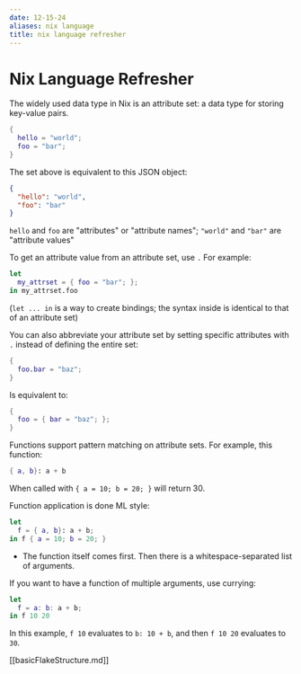 ```yaml
---
date: 12-15-24
aliases: nix language
title: nix language refresher
---
```


# Nix Language Refresher

The widely used data type in Nix is an attribute set: a data type for storing
key-value pairs.

```nix
{
  hello = "world";
  foo = "bar";
}
```

The set above is equivalent to this JSON object:

```json
{
  "hello": "world",
  "foo": "bar"
}
```

`hello` and `foo` are "attributes" or "attribute names"; `"world"` and `"bar"` are
"attribute values"

To get an attribute value from an attribute set, use `.` For example:

```nix
let
  my_attrset = { foo = "bar"; };
in my_attrset.foo
```

(`let ... in` is a way to create bindings; the syntax inside is identical to
that of an attribute set)

You can also abbreviate your attribute set by setting specific attributes with
`.` instead of defining the entire set:

```nix
{
  foo.bar = "baz";
}
```

Is equivalent to:

```nix
{
  foo = { bar = "baz"; };
}
```

Functions support pattern matching on attribute sets. For example, this
function:

```nix
{ a, b}: a + b
```

When called with `{ a = 10; b = 20; }` will return 30.

Function application is done ML style:

```nix
let
  f = { a, b}: a + b;
in f { a = 10; b = 20; }
```

- The function itself comes first. Then there is a whitespace-separated list of
  arguments.

If you want to have a function of multiple arguments, use currying:

```nix
let
  f = a: b: a + b;
in f 10 20
```

In this example, `f 10` evaluates to `b: 10 + b`, and then `f 10 20` evaluates
to `30`.

[[basicFlakeStructure.md]]
